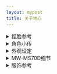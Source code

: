 ```yaml
---
layout: mypost
title: 关于地心
---
```


<details><summary>捏脸参考</summary>
 <p><blockquote>↓请无视捏脸图中的服装</blockquote></p>
  <br>
<img src="/characters/nielian.webp" alt="捏脸参考">
</details>

<details> <summary>角色小传</summary>
<p><b>设定</b>：缺乏睡眠的少女，通过随身听里的奇异音乐让自己保持精神。对边缘科学（或常人所说的伪科学）十分狂热。</p>
<p><b>爱好</b>：未解之谜、边缘科学</p>  
<p><b>专长</b>：资料搜集、单片机设计</p>     
<p><b>代表物</b>：经特殊技术改造的索尼MW-MS70D随身听，其中播放的音乐似乎有助于集中注意力。 <small> ← 这同时也是角色的设计原型</small></p> 
</details>

<details> <summary>外观设定</summary>
<img src="/characters/dixin-1.webp" alt="外观设定">
</details>


<details> <summary>MW-MS70D细节</summary>
<img src="/characters/nwms70d-1.webp" alt="MW-MS70D">
<img src="/characters/nwms70d-2.webp" alt="MW-MS70D">
<img src="/characters/nwms70d-3.webp" alt="MW-MS70D">
<img src="/characters/nwms70d-4.webp" alt="MW-MS70D">
<img src="/characters/nwms70d-5.webp" alt="MW-MS70D">
<img src="/characters/nwms70d-6.webp" alt="MW-MS70D">
</details>

<details> <summary>服饰参考</summary>
 <p><blockquote>服装风格为<b>现代/机能</b></blockquote></p>
 <p><blockquote>↓剪裁参考此图，下身修改为短裤</blockquote></p>
 <br>
<img src="/characters/cloth-1.webp" alt="服设参考">
</details>
